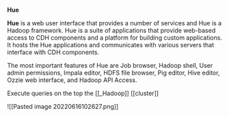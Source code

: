 **Hue**

**Hue** is a web user interface that provides a number of services and Hue is a Hadoop framework. Hue is a suite of applications that provide web-based access to CDH components and a platform for building custom applications.
It hosts the Hue applications and communicates with various servers that interface with CDH components.

The most important features of Hue are Job browser, Hadoop shell, User admin permissions, Impala editor, HDFS file browser, Pig editor, Hive editor, Ozzie web interface, and Hadoop API Access.

Execute queries on the top the [[_Hadoop]] [[cluster]]



![[Pasted image 20220616102627.png]]